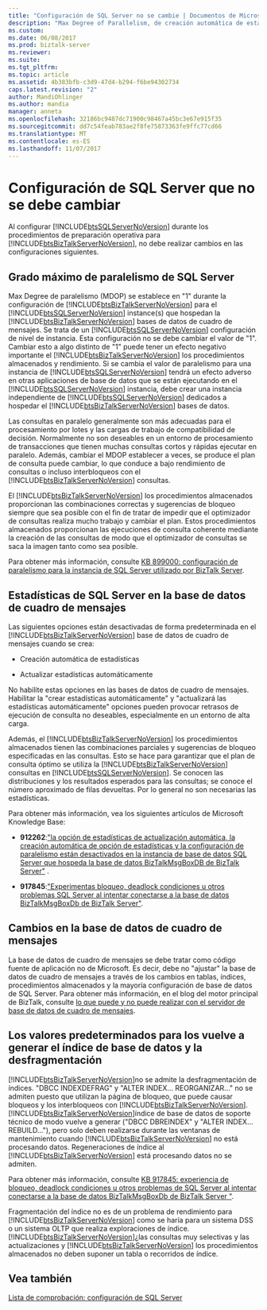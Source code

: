```yaml
---
title: "Configuración de SQL Server no se cambie | Documentos de Microsoft"
description: "Max Degree of Parallelism, de creación automática de estadísticas de la actualización automática de estadísticas y volver a generar índices en BizTalk Server"
ms.custom: 
ms.date: 06/08/2017
ms.prod: biztalk-server
ms.reviewer: 
ms.suite: 
ms.tgt_pltfrm: 
ms.topic: article
ms.assetid: 4b383bfb-c3d9-47d4-b294-f6be94302734
caps.latest.revision: "2"
author: MandiOhlinger
ms.author: mandia
manager: anneta
ms.openlocfilehash: 32186bc9487dc71900c98467a45bc3e67e915f35
ms.sourcegitcommit: dd7c54feab783ae2f8fe75873363fe9ffc77cd66
ms.translationtype: MT
ms.contentlocale: es-ES
ms.lasthandoff: 11/07/2017
---
```

# <a name="sql-server-settings-that-should-not-be-changed"></a>Configuración de SQL Server que no se debe cambiar
Al configurar [!INCLUDE[btsSQLServerNoVersion](../includes/btssqlservernoversion-md.md)] durante los procedimientos de preparación operativa para [!INCLUDE[btsBizTalkServerNoVersion](../includes/btsbiztalkservernoversion-md.md)], no debe realizar cambios en las configuraciones siguientes.  
  
## <a name="sql-server-max-degree-of-parallelism"></a>Grado máximo de paralelismo de SQL Server  
 Max Degree de paralelismo (MDOP) se establece en "1" durante la configuración de [!INCLUDE[btsBizTalkServerNoVersion](../includes/btsbiztalkservernoversion-md.md)] para el [!INCLUDE[btsSQLServerNoVersion](../includes/btssqlservernoversion-md.md)] instance(s) que hospedan la [!INCLUDE[btsBizTalkServerNoVersion](../includes/btsbiztalkservernoversion-md.md)] bases de datos de cuadro de mensajes. Se trata de un [!INCLUDE[btsSQLServerNoVersion](../includes/btssqlservernoversion-md.md)] configuración de nivel de instancia. Esta configuración no se debe cambiar el valor de "1". Cambiar esto a algo distinto de "1" puede tener un efecto negativo importante el [!INCLUDE[btsBizTalkServerNoVersion](../includes/btsbiztalkservernoversion-md.md)] los procedimientos almacenados y rendimiento. Si se cambia el valor de paralelismo para una instancia de [!INCLUDE[btsSQLServerNoVersion](../includes/btssqlservernoversion-md.md)] tendrá un efecto adverso en otras aplicaciones de base de datos que se están ejecutando en el [!INCLUDE[btsSQLServerNoVersion](../includes/btssqlservernoversion-md.md)] instancia, debe crear una instancia independiente de [!INCLUDE[btsSQLServerNoVersion](../includes/btssqlservernoversion-md.md)] dedicados a hospedar el [!INCLUDE[btsBizTalkServerNoVersion](../includes/btsbiztalkservernoversion-md.md)] bases de datos.  
  
 Las consultas en paralelo generalmente son más adecuadas para el procesamiento por lotes y las cargas de trabajo de compatibilidad de decisión. Normalmente no son deseables en un entorno de procesamiento de transacciones que tienen muchas consultas cortos y rápidas ejecutar en paralelo. Además, cambiar el MDOP establecer a veces, se produce el plan de consulta puede cambiar, lo que conduce a bajo rendimiento de consultas o incluso interbloqueos con el [!INCLUDE[btsBizTalkServerNoVersion](../includes/btsbiztalkservernoversion-md.md)] consultas.  
  
 El [!INCLUDE[btsBizTalkServerNoVersion](../includes/btsbiztalkservernoversion-md.md)] los procedimientos almacenados proporcionan las combinaciones correctas y sugerencias de bloqueo siempre que sea posible con el fin de tratar de impedir que el optimizador de consultas realiza mucho trabajo y cambiar el plan. Estos procedimientos almacenados proporcionan las ejecuciones de consulta coherente mediante la creación de las consultas de modo que el optimizador de consultas se saca la imagen tanto como sea posible.  
  
 Para obtener más información, consulte [KB 899000: configuración de paralelismo para la instancia de SQL Server utilizado por BizTalk Server](https://support.microsoft.com/help/899000/the-parallelism-setting-for-the-instance-of-sql-server-when-you-config).  
  
## <a name="sql-server-statistics-on-the-messagebox-database"></a>Estadísticas de SQL Server en la base de datos de cuadro de mensajes  
 Las siguientes opciones están desactivadas de forma predeterminada en el [!INCLUDE[btsBizTalkServerNoVersion](../includes/btsbiztalkservernoversion-md.md)] base de datos de cuadro de mensajes cuando se crea:  
  
-   Creación automática de estadísticas  
  
-   Actualizar estadísticas automáticamente  
  
 No habilite estas opciones en las bases de datos de cuadro de mensajes. Habilitar la "crear estadísticas automáticamente" y "actualizará las estadísticas automáticamente" opciones pueden provocar retrasos de ejecución de consulta no deseables, especialmente en un entorno de alta carga.  
  
 Además, el [!INCLUDE[btsBizTalkServerNoVersion](../includes/btsbiztalkservernoversion-md.md)] los procedimientos almacenados tienen las combinaciones parciales y sugerencias de bloqueo especificadas en las consultas. Esto se hace para garantizar que el plan de consulta óptimo se utiliza la [!INCLUDE[btsBizTalkServerNoVersion](../includes/btsbiztalkservernoversion-md.md)] consultas en [!INCLUDE[btsSQLServerNoVersion](../includes/btssqlservernoversion-md.md)]. Se conocen las distribuciones y los resultados esperados para las consultas; se conoce el número aproximado de filas devueltas. Por lo general no son necesarias las estadísticas.  
  
 Para obtener más información, vea los siguientes artículos de Microsoft Knowledge Base:  
  
-   **912262**:["la opción de estadísticas de actualización automática, la creación automática de opción de estadísticas y la configuración de paralelismo están desactivados en la instancia de base de datos SQL Server que hospeda la base de datos BizTalkMsgBoxDB de BizTalk Server"](https://support.microsoft.com/help/912262/the-auto-update-statistics-option-the-auto-create-statistics-option-an) .  
  
-   **917845**:["Experimentas bloqueo, deadlock condiciones u otros problemas SQL Server al intentar conectarse a la base de datos BizTalkMsgBoxDb de BizTalk Server"](https://support.microsoft.com/help/917845/you-experience-blocking--deadlock-conditions--or-other-sql-server-issu).  
  
## <a name="changes-to-the-messagebox-database"></a>Cambios en la base de datos de cuadro de mensajes  
 La base de datos de cuadro de mensajes se debe tratar como código fuente de aplicación no de Microsoft. Es decir, debe no "ajustar" la base de datos de cuadro de mensajes a través de los cambios en tablas, índices, procedimientos almacenados y la mayoría configuración de base de datos de SQL Server. Para obtener más información, en el blog del motor principal de BizTalk, consulte [lo que puede y no puede realizar con el servidor de base de datos de cuadro de mensajes](http://go.microsoft.com/fwlink/p/?LinkId=101577).  
  
## <a name="default-settings-for-the-database-index-rebuilds-and-defragmentation"></a>Los valores predeterminados para los vuelve a generar el índice de base de datos y la desfragmentación  
 [!INCLUDE[btsBizTalkServerNoVersion](../includes/btsbiztalkservernoversion-md.md)]no se admite la desfragmentación de índices. "DBCC INDEXDEFRAG" y "ALTER INDEX... REORGANIZAR..." no se admiten puesto que utilizan la página de bloqueo, que puede causar bloqueos y los interbloqueos con [!INCLUDE[btsBizTalkServerNoVersion](../includes/btsbiztalkservernoversion-md.md)]. [!INCLUDE[btsBizTalkServerNoVersion](../includes/btsbiztalkservernoversion-md.md)]índice de base de datos de soporte técnico de modo vuelve a generar ("DBCC DBREINDEX" y "ALTER INDEX... REBUILD..."), pero solo deben realizarse durante las ventanas de mantenimiento cuando [!INCLUDE[btsBizTalkServerNoVersion](../includes/btsbiztalkservernoversion-md.md)] no está procesando datos. Regeneraciones de índice al [!INCLUDE[btsBizTalkServerNoVersion](../includes/btsbiztalkservernoversion-md.md)] está procesando datos no se admiten.  
  
 Para obtener más información, consulte [KB 917845: experiencia de bloqueo, deadlock condiciones u otros problemas de SQL Server al intentar conectarse a la base de datos BizTalkMsgBoxDb de BizTalk Server "](https://support.microsoft.com/help/917845/you-experience-blocking--deadlock-conditions--or-other-sql-server-issu).  
  
 Fragmentación del índice no es de un problema de rendimiento para [!INCLUDE[btsBizTalkServerNoVersion](../includes/btsbiztalkservernoversion-md.md)] como se haría para un sistema DSS o un sistema OLTP que realiza exploraciones de índice. [!INCLUDE[btsBizTalkServerNoVersion](../includes/btsbiztalkservernoversion-md.md)]¿las consultas muy selectivas y las actualizaciones y [!INCLUDE[btsBizTalkServerNoVersion](../includes/btsbiztalkservernoversion-md.md)] los procedimientos almacenados no deben suponer un tabla o recorridos de índice.  
  
 
## <a name="see-also"></a>Vea también  
 [Lista de comprobación: configuración de SQL Server](~/technical-guides/checklist-configuring-sql-server.md)
